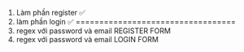 1. Làm phần register ✅
2. làm phần login ✅
==================================
3. regex với password và email REGISTER FORM
4. regex với password và email LOGIN FORM